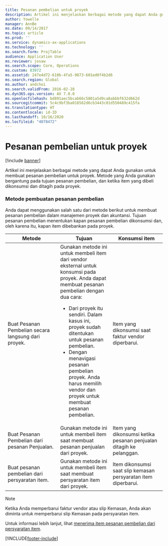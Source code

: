 ```yaml
---
title: Pesanan pembelian untuk proyek
description: Artikel ini menjelaskan berbagai metode yang dapat Anda gunakan untuk membuat pesanan pembelian untuk proyek. Metode yang Anda gunakan bergantung pada tujuan pesanan pembelian, dan ketika item yang dibeli dikonsumsi dan ditagih pada proyek.
author: Yowelle
manager: AnnBe
ms.date: 09/14/2017
ms.topic: article
ms.prod: ''
ms.service: dynamics-ax-applications
ms.technology: ''
ms.search.form: ProjTable
audience: Application User
ms.reviewer: josaw
ms.search.scope: Core, Operations
ms.custom: 83972
ms.assetid: 247e4d72-610b-4fa5-9873-601ed0f4b2d6
ms.search.region: Global
ms.author: andchoi
ms.search.validFrom: 2016-02-28
ms.dyn365.ops.version: AX 7.0.0
ms.openlocfilehash: bd891aec5bcab66c5801a5d9ca8abbbf632d662d
ms.sourcegitcommit: 5c4c9bf3ba018562d6cb3443c01d550489c415fa
ms.translationtype: HT
ms.contentlocale: id-ID
ms.lasthandoff: 10/16/2020
ms.locfileid: "4078472"
---
```

# <a name="purchase-orders-for-a-project"></a>Pesanan pembelian untuk proyek

[!include [banner](../includes/banner.md)]

Artikel ini menjelaskan berbagai metode yang dapat Anda gunakan untuk membuat pesanan pembelian untuk proyek. Metode yang Anda gunakan bergantung pada tujuan pesanan pembelian, dan ketika item yang dibeli dikonsumsi dan ditagih pada proyek.

### <a name="methods-for-creating-a-purchase-order"></a>Metode pembuatan pesanan pembelian

Anda dapat menggunakan salah satu dari metode berikut untuk membuat pesanan pembelian dalam manajemen proyek dan akuntansi. Tujuan pesanan pembelian menentukan kapan pesanan pembelian dikonsumsi dan, oleh karena itu, kapan item dibebankan pada proyek.

<table>
<colgroup>
<col width="33%" />
<col width="33%" />
<col width="33%" />
</colgroup>
<thead>
<tr class="header">
<th>Metode</th>
<th>Tujuan</th>
<th>Konsumsi item</th>
</tr>
</thead>
<tbody>
<tr class="odd">
<td>Buat Pesanan Pembelian secara langsung dari proyek.</td>
<td>Gunakan metode ini untuk membeli item dari vendor eksternal untuk konsumsi pada proyek. Anda dapat membuat pesanan pembelian dengan dua cara:
<ul>
<li>Dari proyek itu sendiri. Dalam kasus ini, proyek sudah ditentukan untuk pesanan pembelian.</li>
<li>Dengan menavigasi pesanan pembelian proyek. Anda harus memilih vendor dan proyek untuk membuat pesanan pembelian.</li>
</ul></td>
<td>Item yang dikonsumsi saat faktur vendor diperbarui.</td>
</tr>
<tr class="even">
<td>Buat Pesanan Pembelian dari pesanan Penjualan.</td>
<td>Gunakan metode ini untuk membeli item saat membuat pesanan penjualan dari proyek.</td>
<td>Item yang dikonsumsi ketika pesanan penjualan ditagih ke pelanggan.</td>
</tr>
<tr class="odd">
<td>Buat pesanan pembelian dari persyaratan item.</td>
<td>Gunakan metode ini untuk membeli item saat membuat persyaratan item dari proyek.</td>
<td>Item dikonsumsi saat slip kemasan persyaratan item diperbarui.</td>
</tr>
</tbody>
</table>

> [!NOTE] 
> Ketika Anda memperbarui faktur vendor atau slip Kemasan, Anda akan diminta untuk memperbarui slip Kemasan pada persyaratan item.

Untuk informasi lebih lanjut, lihat [menerima item pesanan pembelian dari persyaratan item](tasks/receive-items-purchase-order-item-requirement.md).



[!INCLUDE[footer-include](../includes/footer-banner.md)]